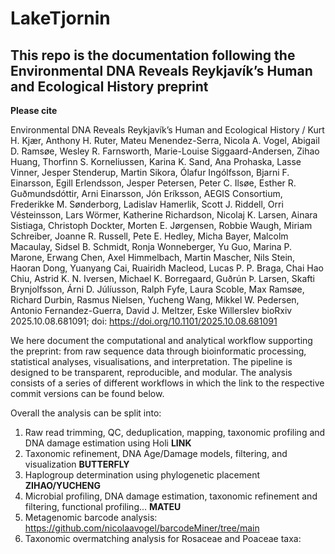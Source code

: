 # LakeTjornin

## This repo is the documentation following the Environmental DNA Reveals Reykjavík’s Human and Ecological History preprint

**Please cite** 

Environmental DNA Reveals Reykjavík’s Human and Ecological History /
Kurt H. Kjær, Anthony H. Ruter, Mateu Menendez-Serra, Nicola A. Vogel, Abigail D. Ramsøe, Wesley R. Farnsworth, Marie-Louise Siggaard-Andersen, Zihao Huang, Thorfinn S. Korneliussen, Karina K. Sand, Ana Prohaska, Lasse Vinner, Jesper Stenderup, Martin Sikora, Ólafur Ingólfsson, Bjarni F. Einarsson, Egill Erlendsson, Jesper Petersen, Peter C. Ilsøe, Esther R. Guðmundsdóttir, Arni Einarsson, Jón Eríksson, AEGIS Consortium, Frederikke M. Sønderborg, Ladislav Hamerlik, Scott J. Riddell, Orri Vésteinsson, Lars Wörmer, Katherine Richardson, Nicolaj K. Larsen, Ainara Sistiaga, Christoph Dockter, Morten E. Jørgensen, Robbie Waugh, Miriam Schreiber, Joanne R. Russell, Pete E. Hedley, Micha Bayer, Malcolm Macaulay, Sidsel B. Schmidt, Ronja Wonneberger, Yu Guo, Marina P. Marone, Erwang Chen, Axel Himmelbach, Martin Mascher, Nils Stein, Haoran Dong, Yuanyang Cai, Ruairidh Macleod, Lucas P. P. Braga, Chai Hao Chiu, Astrid K. N. Iversen, Michael K. Borregaard, Guðrún Þ. Larsen, Skafti Brynjolfsson, Árni D. Júlíusson, Ralph Fyfe, Laura Scoble, Max Ramsøe, Richard Durbin, Rasmus Nielsen, Yucheng Wang, Mikkel W. Pedersen, Antonio Fernandez-Guerra, David J. Meltzer, Eske Willerslev
bioRxiv 2025.10.08.681091; doi: https://doi.org/10.1101/2025.10.08.681091

We here document the computational and analytical workflow supporting the preprint: from raw sequence data through bioinformatic processing, statistical analyses, visualisations, and interpretation. The pipeline is designed to be transparent, reproducible, and modular. The analysis consists of a series of different workflows in which the link to the respective commit versions can be found below.

Overall the analysis can be split into:
1. Raw read trimming, QC, deduplication, mapping, taxonomic profiling and DNA damage estimation using Holi **LINK**
2. Taxonomic refinement, DNA Age/Damage models, filtering, and visualization **BUTTERFLY**
3. Haplogroup determination using phylogenetic placement **ZIHAO/YUCHENG**
4. Microbial profiling, DNA damage estimation, taxonomic refinement and filtering, functional profiling... **MATEU**
5. Metagenomic barcode analysis: https://github.com/nicolaavogel/barcodeMiner/tree/main
6. Taxonomic overmatching analysis for Rosaceae and Poaceae taxa: 
